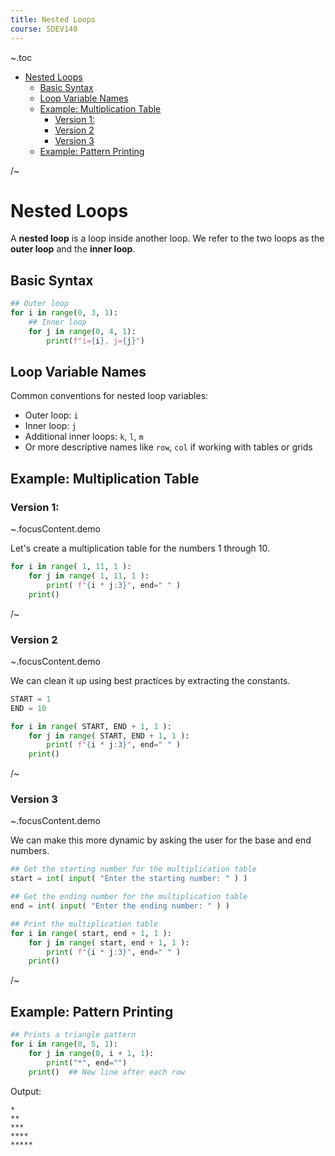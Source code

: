 ```yaml
---
title: Nested Loops
course: SDEV140
---
```


~.toc

- [Nested Loops](#nested-loops)
  - [Basic Syntax](#basic-syntax)
  - [Loop Variable Names](#loop-variable-names)
  - [Example: Multiplication Table](#example-multiplication-table)
    - [Version 1:](#version-1)
    - [Version 2](#version-2)
    - [Version 3](#version-3)
  - [Example: Pattern Printing](#example-pattern-printing)

/~

# Nested Loops

A **nested loop** is a loop inside another loop. We refer to the two loops as the **outer loop** and the **inner loop**.

## Basic Syntax

```python
## Outer loop
for i in range(0, 3, 1):
    ## Inner loop
    for j in range(0, 4, 1):
        print(f"i={i}, j={j}")
```

## Loop Variable Names

Common conventions for nested loop variables:

- Outer loop: `i`
- Inner loop: `j`
- Additional inner loops: `k`, `l`, `m`
- Or more descriptive names like `row`, `col` if working with tables or grids

## Example: Multiplication Table

### Version 1:

~.focusContent.demo

Let's create a multiplication table for the numbers 1 through 10.

```python
for i in range( 1, 11, 1 ):
    for j in range( 1, 11, 1 ):
        print( f"{i * j:3}", end=" " )
    print()
```

/~

### Version 2

~.focusContent.demo

We can clean it up using best practices by extracting the constants.

```python
START = 1
END = 10

for i in range( START, END + 1, 1 ):
    for j in range( START, END + 1, 1 ):
        print( f"{i * j:3}", end=" " )
    print()
```

/~

### Version 3

~.focusContent.demo

We can make this more dynamic by asking the user for the base and end numbers.

```python
## Get the starting number for the multiplication table
start = int( input( "Enter the starting number: " ) )

## Get the ending number for the multiplication table
end = int( input( "Enter the ending number: " ) )

## Print the multiplication table
for i in range( start, end + 1, 1 ):
    for j in range( start, end + 1, 1 ):
        print( f"{i * j:3}", end=" " )
    print()
```

/~

## Example: Pattern Printing

```python
## Prints a triangle pattern
for i in range(0, 5, 1):
    for j in range(0, i + 1, 1):
        print("*", end="")
    print()  ## New line after each row
```

Output:
```
*
**
***
****
*****
``` 